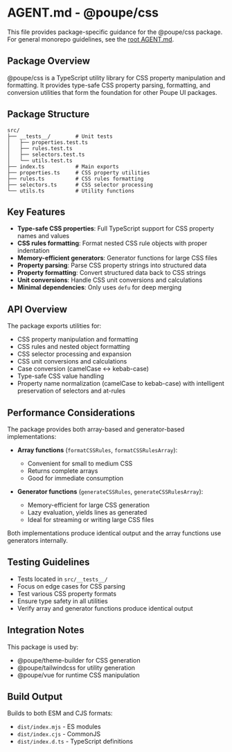 # AGENT.md - @poupe/css

This file provides package-specific guidance for the @poupe/css package.
For general monorepo guidelines, see the [root AGENT.md](../../AGENT.md).

## Package Overview

@poupe/css is a TypeScript utility library for CSS property manipulation
and formatting. It provides type-safe CSS property parsing, formatting,
and conversion utilities that form the foundation for other Poupe UI
packages.

## Package Structure

```text
src/
├── __tests__/        # Unit tests
│   ├── properties.test.ts
│   ├── rules.test.ts
│   ├── selectors.test.ts
│   └── utils.test.ts
├── index.ts          # Main exports
├── properties.ts     # CSS property utilities
├── rules.ts          # CSS rules formatting
├── selectors.ts      # CSS selector processing
└── utils.ts          # Utility functions
```

## Key Features

- **Type-safe CSS properties**: Full TypeScript support for CSS property
  names and values
- **CSS rules formatting**: Format nested CSS rule objects with proper
  indentation
- **Memory-efficient generators**: Generator functions for large CSS files
- **Property parsing**: Parse CSS property strings into structured data
- **Property formatting**: Convert structured data back to CSS strings
- **Unit conversions**: Handle CSS unit conversions and calculations
- **Minimal dependencies**: Only uses `defu` for deep merging

## API Overview

The package exports utilities for:
- CSS property manipulation and formatting
- CSS rules and nested object formatting
- CSS selector processing and expansion
- CSS unit conversions and calculations
- Case conversion (camelCase ↔ kebab-case)
- Type-safe CSS value handling
- Property name normalization (camelCase to kebab-case) with intelligent preservation of selectors and at-rules

## Performance Considerations

The package provides both array-based and generator-based implementations:

- **Array functions** (`formatCSSRules`, `formatCSSRulesArray`):
  - Convenient for small to medium CSS
  - Returns complete arrays
  - Good for immediate consumption

- **Generator functions** (`generateCSSRules`, `generateCSSRulesArray`):
  - Memory-efficient for large CSS generation
  - Lazy evaluation, yields lines as generated
  - Ideal for streaming or writing large CSS files

Both implementations produce identical output and the array functions use
generators internally.

## Testing Guidelines

- Tests located in `src/__tests__/`
- Focus on edge cases for CSS parsing
- Test various CSS property formats
- Ensure type safety in all utilities
- Verify array and generator functions produce identical output

## Integration Notes

This package is used by:
- @poupe/theme-builder for CSS generation
- @poupe/tailwindcss for utility generation
- @poupe/vue for runtime CSS manipulation

## Build Output

Builds to both ESM and CJS formats:
- `dist/index.mjs` - ES modules
- `dist/index.cjs` - CommonJS
- `dist/index.d.ts` - TypeScript definitions
